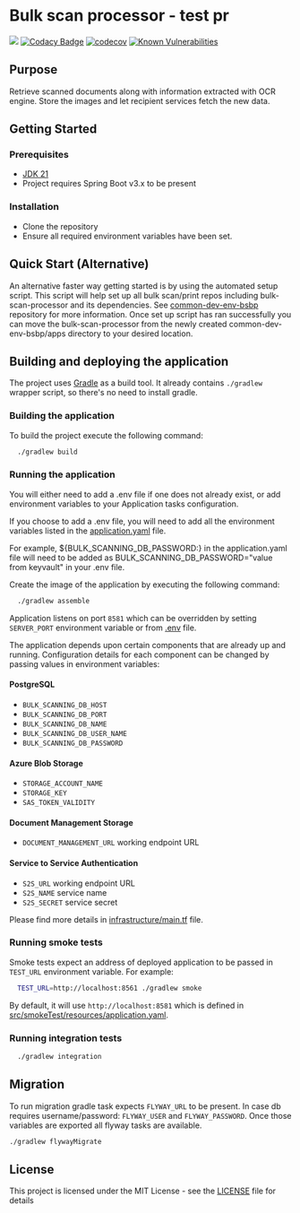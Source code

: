 # Bulk scan processor - test pr

![](https://github.com/hmcts/bulk-scan-processor/workflows/CI/badge.svg)
[![Codacy Badge](https://api.codacy.com/project/badge/Grade/958fd3d74a194a0f8b9529cbc012293e)](https://www.codacy.com/app/HMCTS/bulk-scan-processor)
[![codecov](https://codecov.io/gh/hmcts/bulk-scan-processor/branch/master/graph/badge.svg)](https://codecov.io/gh/hmcts/bulk-scan-processor)
[![Known Vulnerabilities](https://snyk.io/test/github/hmcts/bulk-scan-processor/badge.svg)](https://snyk.io/test/github/hmcts/bulk-scan-processor)

## Purpose

Retrieve scanned documents along with information extracted with OCR engine. Store the images and let recipient
services fetch the new data.

## Getting Started
### Prerequisites

- [JDK 21](https://www.oracle.com/java)
- Project requires Spring Boot v3.x to be present

### Installation
- Clone the repository
- Ensure all required environment variables have been set.

## Quick Start (Alternative)
An alternative faster way getting started is by using the automated setup script. This script will help set up all
bulk scan/print repos including bulk-scan-processor and its dependencies.
See [common-dev-env-bsbp](https://github.com/hmcts/common-dev-env-bsbp) repository for more information.
Once set up script has ran successfully you can move the bulk-scan-processor from the newly created
common-dev-env-bsbp/apps directory to your desired location.

## Building and deploying the application

The project uses [Gradle](https://gradle.org) as a build tool. It already contains
`./gradlew` wrapper script, so there's no need to install gradle.

### Building the application

To build the project execute the following command:

```bash
  ./gradlew build
```

### Running the application

You will either need to add a .env file if one does not already exist, or add environment variables to your
Application tasks configuration.

If you choose to add a .env file, you will need to add all the
environment variables listed in the [application.yaml](/src/main/resources/application.yaml) file.

For example, ${BULK_SCANNING_DB_PASSWORD:} in the application.yaml file will need to be
added as BULK_SCANNING_DB_PASSWORD="value from keyvault" in your .env file.

Create the image of the application by executing the following command:

```bash
  ./gradlew assemble
```

Application listens on port `8581` which can be overridden by setting `SERVER_PORT` environment variable or from [.env](/.env) file.

The application depends upon certain components that are already up and running.
Configuration details for each component can be changed by passing values in environment variables:

#### PostgreSQL
 * `BULK_SCANNING_DB_HOST`
 * `BULK_SCANNING_DB_PORT`
 * `BULK_SCANNING_DB_NAME`
 * `BULK_SCANNING_DB_USER_NAME`
 * `BULK_SCANNING_DB_PASSWORD`

#### Azure Blob Storage
 * `STORAGE_ACCOUNT_NAME`
 * `STORAGE_KEY`
 * `SAS_TOKEN_VALIDITY`

#### Document Management Storage
 * `DOCUMENT_MANAGEMENT_URL` working endpoint URL

#### Service to Service Authentication
 * `S2S_URL` working endpoint URL
 * `S2S_NAME` service name
 * `S2S_SECRET` service secret

Please find more details in [infrastructure/main.tf](/infrastructure/main.tf) file.

### Running smoke tests

Smoke tests expect an address of deployed application to be passed in `TEST_URL` environment variable. For example:

```bash
  TEST_URL=http://localhost:8561 ./gradlew smoke
```

By default, it will use `http://localhost:8581` which is defined in [src/smokeTest/resources/application.yaml](/src/smokeTest/resources/application.yaml).

### Running integration tests

```bash
  ./gradlew integration
```

## Migration

To run migration gradle task expects `FLYWAY_URL` to be present. In case db requires username/password: `FLYWAY_USER` and `FLYWAY_PASSWORD`. Once those variables are exported all flyway tasks are available.

```bash
./gradlew flywayMigrate
```

## License

This project is licensed under the MIT License - see the [LICENSE](LICENSE) file for details


